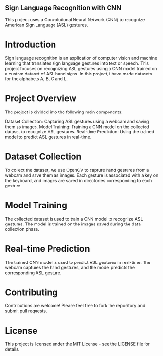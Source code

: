 ## Sign Language Recognition with CNN
This project uses a Convolutional Neural Network (CNN) to recognize American Sign Language (ASL) gestures.


# Introduction
Sign language recognition is an application of computer vision and machine learning that translates sign language gestures into text or speech. This project focuses on recognizing ASL gestures using a CNN model trained on a custom dataset of ASL hand signs. In this project, i have made datasets for the alphabets A, B, C and L.

# Project Overview
The project is divided into the following main components:

Dataset Collection: Capturing ASL gestures using a webcam and saving them as images.
Model Training: Training a CNN model on the collected dataset to recognize ASL gestures.
Real-time Prediction: Using the trained model to predict ASL gestures in real-time.

# Dataset Collection
To collect the dataset, we use OpenCV to capture hand gestures from a webcam and save them as images. Each gesture is associated with a key on the keyboard, and images are saved in directories corresponding to each gesture.

# Model Training
The collected dataset is used to train a CNN model to recognize ASL gestures. The model is trained on the images saved during the data collection phase.

# Real-time Prediction
The trained CNN model is used to predict ASL gestures in real-time. The webcam captures the hand gestures, and the model predicts the corresponding ASL gesture.

# Contributing
Contributions are welcome! Please feel free to fork the repository and submit pull requests.

# License
This project is licensed under the MIT License - see the LICENSE file for details.
